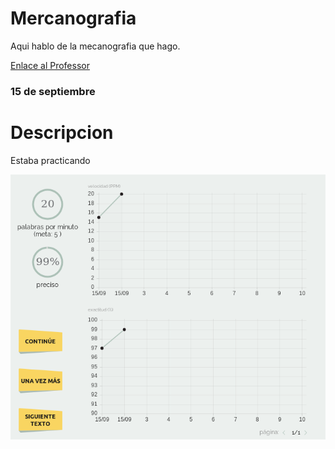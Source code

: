 # Mercanografia


Aqui hablo de la mecanografia que hago.

[Enlace al Professor](https://github.com/d-prieto/Inkscape-fresado-y-soldadura/blob/main/Mecanograf%C3%ADa.md#informaci%C3%B3n-sobre-mecanograf%C3%ADa)
 
### 15 de septiembre

#  Descripcion 
Estaba practicando 

![](https://raw.githubusercontent.com/Hanzla55/primer-trimestre/main/Captura%20de%20pantalla%20de%202021-09-15%2012-34-54.png?token=AVUMTJ6GG3C5TPKPLXW6OADBIHR7E)

